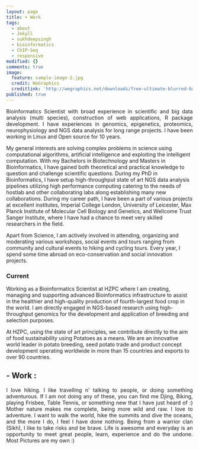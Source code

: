 ```yaml
---
layout: page
title: + Work
tags:
  - about
  - Jekyll
  - sukhdeepsingh
  - bioinformatics
  - ChIP-Seq
  - responsive
modified: {}
comments: true
image:
  feature: sample-image-2.jpg
  credit: WeGraphics
  creditlink: 'http://wegraphics.net/downloads/free-ultimate-blurred-background-pack/'
published: true
---
```

<p style='text-align: justify;'>
Bioinformatics Scientist with broad experience in scientific and big data analysis (multi species), construction of web applications, R package development. I have experiences in genomics, epigenetics, proteomics, neurophysiology and NGS data analysis for long range projects. I have been working in Linux and Open source for 10 years.

My general interests are solving complex problems in science using computational algorithms, artificial intelligence and exploiting the intelligent computation. With my Bachelors in Biotechnology and Masters in Bioinformatics, I have gained both theoretical and practical knowledge to question and challenge scientific questions. During my PhD in Bioinformatics, I have setup high-throughput state of art NGS data analysis pipelines utilizing high performance computing catering to the needs of hostlab and other collaborating labs along establishing many new collaborations. During my career path, I have been a part of various projects at excellent institutes, Imperial College London, University of Leicester, Max Planck Institute of Molecular Cell Biology and Genetics, and Wellcome Trust Sanger Institute, where I have had a chance to meet very skilled researchers in the field.

Apart from Science, I am actively involved in attending, organizing and moderating various workshops, social events and tours ranging from community and cultural events to hiking and cycling tours. Every year, I spend some time abroad on eco-conservation and social innovation projects.
</p>

### Current
Working as a Bioinformatics Scientist at HZPC where I am creating, managing and supporting advanced Bioinformatics infrastructure to assist in the healthier and high-quality production of fourth-largest food crop in the world. I am directly engaged in NGS-based research using high-throughput genomics for the development and application of breeding and selection purposes.

At HZPC, using the state of art principles, we contribute directly to the aim of food sustainability using Potatoes as a means. We are an innovative world leader in potato breeding, seed potato trade and product concept development operating worldwide in more than 15 countries and exports to over 90 countries.



## - Work :
<!-- 
* [Custom 404 page](http://mmistakes.github.io/minimal-mistakes/404.html) to get you started.
-->
<p style='text-align: justify;'>
I love hiking. I like travelling n' talking to people, or doing something adventurous. If I am not doing any of these, you can find me Djing, Biking, playing Frisbee, Table Tennis, or something new that I have just heard of :) Mother nature makes me complete, being more wild and raw. I love to adventure. I want to walk the world, hike the summits and dive the oceans, and the more I do, I feel I have done nothing. Being from a warrior clan (Sikh), I like to take risks and be brave. Life is awesome and everyday is an opportunity to meet great people, learn, experience and do the undone. Most Pictures are my own :)

<!-- <a markdown="0" href="{{ site.url }}/theme-setup" class="btn">Install Minimal Mistakes Theme</a> -->
</p>
